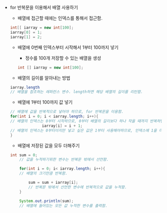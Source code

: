 - for 반복문을 이용해서 배열 사용하기

  - 배열에 접근할 때에는 인덱스를 통해서 접근함.

  ```java
  int[[ iarray = new int[100];
  iarray[0] = 1;
  iarray[1] = 2;
  ```

  - 배열에 0번째 인덱스부터 시작해서 1부터 100까지 넣기

    - 정수를 100개 저장할 수 있는 배열을 생성

    ```java
    int [] iarray = new int[100];
    ```

  - 배열의 길이를 알아내는 방법

  ```java
  iarray.length
  // 배열을 참조하는 레퍼런스 변수. length하면 해당 배열의 길이를 리턴함.
  ```

  - 배열에 1부터 100까지 값 넣기

  ```java
  // 배열에 값을 반복적으로 넣어야 하므로, for 반복문을 이용함.
  for(int i = 0; i < iarray.length; i++){
  // 배열의 인덱스는 0부터 시작하므로, 0부터 배열의 길이보다 하나 작을 때까지 반복하면 배열의 크기만큼 반복할 수 있음.
  				iarray[i] = i + 1;
  // 배열의 인덱스는 0부터이지만 넣고 싶은 값은 1부터 사용해야하므로, 인덱스에 1을 더해준 값을 넣어줌.
  }
  ```

  - 배열에 저장된 값을 모두 더해주기

  ```java
  int sum = 0; 
      // 값을 누적하기위한 변수는 반복문 밖에서 선언함. 
  
      for(int i = 0; i< iarray.length; i++){  
      // 배열의 크기만큼 반복함.         
  
          sum = sum + iarray[i];
          // 반복문 밖에서 선언한 변수에 반복적으로 값을 누적함. 
      }
  
      System.out.println(sum);
      // 배열에 들어있는 모든 값 누적한 변수를 출력함.
  ```